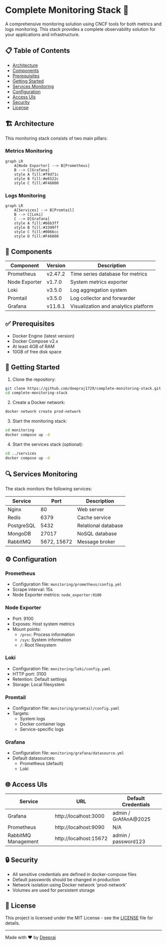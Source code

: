 # Complete Monitoring Stack 🚀

A comprehensive monitoring solution using CNCF tools for both metrics and logs monitoring. This stack provides a complete observability solution for your applications and infrastructure.

## 📋 Table of Contents

- [Architecture](#architecture)
- [Components](#components)
- [Prerequisites](#prerequisites)
- [Getting Started](#getting-started)
- [Services Monitoring](#services-monitoring)
- [Configuration](#configuration)
- [Access UIs](#access-uis)
- [Security](#security)
- [License](#license)

## 🏗 Architecture

This monitoring stack consists of two main pillars:

### Metrics Monitoring
```mermaid
graph LR
    A[Node Exporter] --> B[Prometheus]
    B --> C[Grafana]
    style A fill:#f9d71c
    style B fill:#e6522c
    style C fill:#F46800
```

### Logs Monitoring
```mermaid
graph LR
    A[Services] --> B[Promtail]
    B --> C[Loki]
    C --> D[Grafana]
    style A fill:#66b3ff
    style B fill:#3399ff
    style C fill:#0066cc
    style D fill:#F46800
```

## 🔧 Components

| Component | Version | Description |
|-----------|---------|-------------|
| Prometheus | v2.47.2 | Time series database for metrics |
| Node Exporter | v1.7.0 | System metrics exporter |
| Loki | v3.5.0 | Log aggregation system |
| Promtail | v3.5.0 | Log collector and forwarder |
| Grafana | v11.6.1 | Visualization and analytics platform |

## ✅ Prerequisites

- Docker Engine (latest version)
- Docker Compose v2.x
- At least 4GB of RAM
- 10GB of free disk space

## 🚀 Getting Started

1. Clone the repository:
```bash
git clone https://github.com/deepraj1729/complete-monitoring-stack.git
cd complete-monitoring-stack
```

2. Create a Docker network:
```bash
docker network create prod-network
```

3. Start the monitoring stack:
```bash
cd monitoring
docker compose up -d
```

4. Start the services stack (optional):
```bash
cd ../services
docker compose up -d
```

## 🔍 Services Monitoring

The stack monitors the following services:

| Service | Port | Description |
|---------|------|-------------|
| Nginx | 80 | Web server |
| Redis | 6379 | Cache service |
| PostgreSQL | 5432 | Relational database |
| MongoDB | 27017 | NoSQL database |
| RabbitMQ | 5672, 15672 | Message broker |

## ⚙️ Configuration

### Prometheus
- Configuration file: `monitoring/prometheus/config.yml`
- Scrape interval: 15s
- Node Exporter metrics: `node_exporter:9100`

### Node Exporter
- Port: 9100
- Exposes: Host system metrics
- Mount points:
  - `/proc`: Process information
  - `/sys`: System information
  - `/`: Root filesystem

### Loki
- Configuration file: `monitoring/loki/config.yaml`
- HTTP port: 3100
- Retention: Default settings
- Storage: Local filesystem

### Promtail
- Configuration file: `monitoring/promtail/config.yaml`
- Targets:
  - System logs
  - Docker container logs
  - Service-specific logs

### Grafana
- Configuration file: `monitoring/grafana/datasource.yml`
- Default datasources:
  - Prometheus (default)
  - Loki

## 🌐 Access UIs

| Service | URL | Default Credentials |
|---------|-----|-------------------|
| Grafana | http://localhost:3000 | admin / GrAfAnA@2025 |
| Prometheus | http://localhost:9090 | N/A |
| RabbitMQ Management | http://localhost:15672 | admin / password123 |

## 🔒 Security

- All sensitive credentials are defined in docker-compose files
- Default passwords should be changed in production
- Network isolation using Docker network 'prod-network'
- Volumes are used for persistent storage

## 📝 License

This project is licensed under the MIT License - see the [LICENSE](LICENSE) file for details.

---
Made with ❤️ by [Deepraj](https://github.com/deepraj1729)
